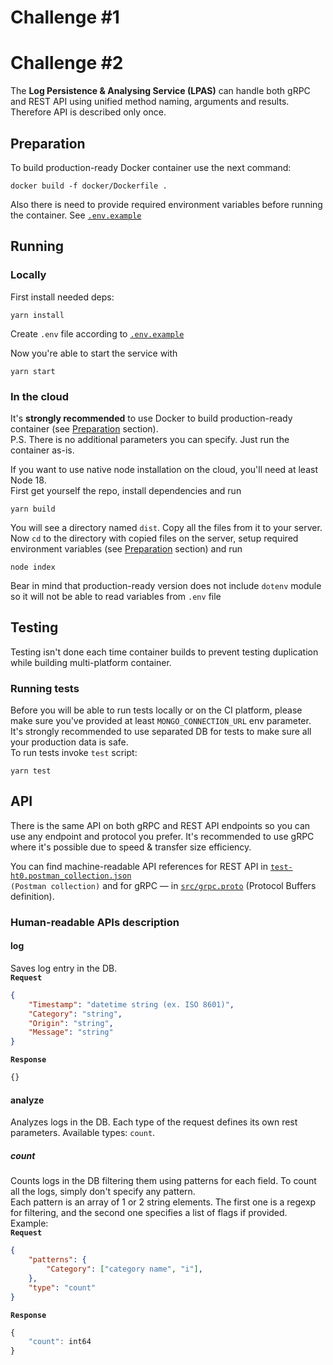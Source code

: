 # Challenge #1

# Challenge #2

The **Log Persistence & Analysing Service (LPAS)** can handle both gRPC and REST API using unified method naming, arguments and results. Therefore API is described only once.

## Preparation

To build production-ready Docker container use the next command:
```shell
docker build -f docker/Dockerfile .
```

Also there is need to provide required environment variables before running the container. See <code>[.env.example](.env.example)</code>

## Running

### Locally

First install needed deps:
```
yarn install
```
Create `.env` file according to <code>[.env.example](.env.example)</code>

Now you're able to start the service with
```
yarn start
```

### In the cloud

It's **strongly recommended** to use Docker to build production-ready container (see [Preparation](#preparation) section).  
P.S. There is no additional parameters you can specify. Just run the container as-is.

If you want to use native node installation on the cloud, you'll need at least Node 18.  
First get yourself the repo, install dependencies and run
```
yarn build
```
You will see a directory named `dist`. Copy all the files from it to your server. Now `cd` to the directory with copied files on the server, setup required environment variables (see [Preparation](#preparation) section) and run
```
node index
```
Bear in mind that production-ready version does not include `dotenv` module so it will not be able to read variables from `.env` file

## Testing

Testing isn't done each time container builds to prevent testing duplication while building multi-platform container.  

### Running tests

Before you will be able to run tests locally or on the CI platform, please make sure you've provided at least `MONGO_CONNECTION_URL` env parameter. It's strongly recommended to use separated DB for tests to make sure all your production data is safe.  
To run tests invoke `test` script:
```
yarn test
```

## API

There is the same API on both gRPC and REST API endpoints so you can use any endpoint and protocol you prefer. It's recommended to use gRPC where it's possible due to speed & transfer size efficiency.  

You can find machine-readable API references for REST API in <code>[test-ht0.postman_collection.json](test-ht0.postman_collection.json) (Postman collection)</code> and for gRPC — in <code>[src/grpc.proto](src/grpc.proto)</code> (Protocol Buffers definition).

### Human-readable APIs description

#### log
Saves log entry in the DB.  
<code>**Request**</code>
```json
{
    "Timestamp": "datetime string (ex. ISO 8601)",
    "Category": "string",
    "Origin": "string",
    "Message": "string"
}
```
<code>**Response**</code>
```typescript
{}
```

#### analyze
Analyzes logs in the DB. Each type of the request defines its own rest parameters. Available types: `count`.
##### count
Counts logs in the DB filtering them using patterns for each field. To count all the logs, simply don't specify any pattern.  
Each pattern is an array of 1 or 2 string elements. The first one is a regexp for filtering, and the second one specifies a list of flags if provided.  
Example:  
<code>**Request**</code>
```json
{
    "patterns": {
        "Category": ["category name", "i"],
    },
    "type": "count"
}
```
<code>**Response**</code>
```typescript
{
    "count": int64
}
```
